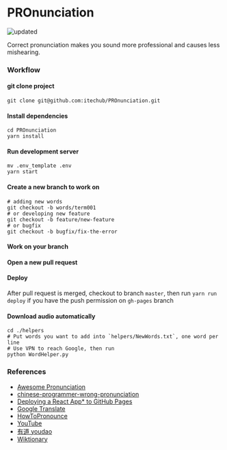 # PROnunciation
![updated](https://img.shields.io/github/last-commit/itechub/pronunciation/master.svg?color=%23c16927&label=updated)

Correct pronunciation makes you sound more professional and causes less mishearing.

### Workflow

#### git clone project
```shell
git clone git@github.com:itechub/PROnunciation.git
```

#### Install dependencies
```shell
cd PROnunciation
yarn install
```

#### Run development server
```shell
mv .env_template .env
yarn start
```

#### Create a new branch to work on
```shell
# adding new words
git checkout -b words/term001
# or developing new feature
git checkout -b feature/new-feature
# or bugfix
git checkout -b bugfix/fix-the-error
```

#### Work on your branch

#### Open a new pull request

#### Deploy
After pull request is merged, checkout to branch `master`, then run `yarn run deploy` if you have the push permission on `gh-pages` branch

#### Download audio automatically
```
cd ./helpers
# Put words you want to add into `helpers/NewWords.txt`, one word per line
# Use VPN to reach Google, then run
python WordHelper.py
```

### References
- [Awesome Pronunciation](https://guanpengchn.github.io/awesome-pronunciation/)
- [chinese-programmer-wrong-pronunciation](https://github.com/shimohq/chinese-programmer-wrong-pronunciation)
- [Deploying a React App* to GitHub Pages](https://github.com/gitname/react-gh-pages)
- [Google Translate](https://translate.google.cn/)
- [HowToPronounce](http://www.howtopronounce.cc/)
- [YouTube](YouTube.com)
- [有道 youdao](https://dict.youdao.com)
- [Wiktionary](https://en.wiktionary.org/wiki/ansible)